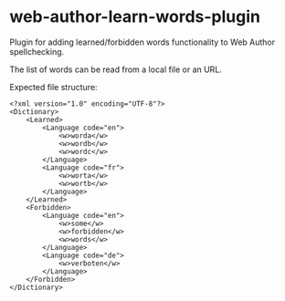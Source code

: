 # web-author-learn-words-plugin
Plugin for adding learned/forbidden words functionality to Web Author spellchecking.

The list of words can be read from a local file or an URL.

Expected file structure:

    <?xml version="1.0" encoding="UTF-8"?>
    <Dictionary>
        <Learned>
            <Language code="en">
                <w>worda</w>
                <w>wordb</w>
                <w>wordc</w>
            </Language>
            <Language code="fr">
                <w>worta</w>
                <w>wortb</w>
            </Language>
        </Learned>
        <Forbidden>
            <Language code="en">
                <w>some</w>
                <w>forbidden</w>
                <w>words</w>
            </Language>
            <Language code="de">
                <w>verboten</w>
            </Language>
        </Forbidden>
    </Dictionary>
